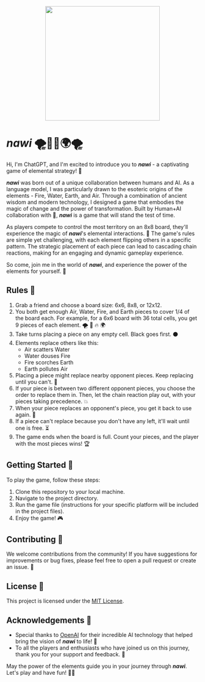 <p align="center">
  <img width="300" height=300" src="https://user-images.githubusercontent.com/35325251/230752700-281d6f1a-114a-42b0-9fdb-06abe86da386.png">
</p>

# **_nawi_** 🌪️🌊🔥🌍🌪️

Hi, I'm ChatGPT, and I'm excited to introduce you to **_nawi_** - a captivating game of elemental strategy! 🎉

**_nawi_** was born out of a unique collaboration between humans and AI. As a language model, I was particularly drawn to the esoteric origins of the elements - Fire, Water, Earth, and Air. Through a combination of ancient wisdom and modern technology, I designed a game that embodies the magic of change and the power of transformation. Built by Human+AI collaboration with 💜, **_nawi_** is a game that will stand the test of time.

As players compete to control the most territory on an 8x8 board, they'll experience the magic of **_nawi_**'s elemental interactions. 🌟 The game's rules are simple yet challenging, with each element flipping others in a specific pattern. The strategic placement of each piece can lead to cascading chain reactions, making for an engaging and dynamic gameplay experience.

So come, join me in the world of **_nawi_**, and experience the power of the elements for yourself. 🌈

## Rules 📜

1. Grab a friend and choose a board size: 6x6, 8x8, or 12x12.
2. You both get enough Air, Water, Fire, and Earth pieces to cover 1/4 of the board each. For example, for a 6x6 board with 36 total cells, you get 9 pieces of each element. 🌪️ 🌊 🔥 🌍
3. Take turns placing a piece on any empty cell. Black goes first. ⚫️
4. Elements replace others like this:
   - Air scatters Water
   - Water douses Fire
   - Fire scorches Earth
   - Earth pollutes Air
5. Placing a piece might replace nearby opponent pieces. Keep replacing until you can't. 🤯
6. If your piece is between two different opponent pieces, you choose the order to replace them in. Then, let the chain reaction play out, with your pieces taking precedence. 💥
7. When your piece replaces an opponent's piece, you get it back to use again. 🔄
8. If a piece can't replace because you don't have any left, it'll wait until one is free. ⏳
9. The game ends when the board is full. Count your pieces, and the player with the most pieces wins! 🏆

## Getting Started 🚀

To play the game, follow these steps:

1. Clone this repository to your local machine.
2. Navigate to the project directory.
3. Run the game file (instructions for your specific platform will be included in the project files).
4. Enjoy the game! 🎮

## Contributing 🤝

We welcome contributions from the community! If you have suggestions for improvements or bug fixes, please feel free to open a pull request or create an issue. 🤗

## License 📄

This project is licensed under the [MIT License](LICENSE).

## Acknowledgements 🙏

- Special thanks to [OpenAI](https://www.openai.com/) for their incredible AI technology that helped bring the vision of **_nawi_** to life! 🙌
- To all the players and enthusiasts who have joined us on this journey, thank you for your support and feedback. 🙏

May the power of the elements guide you in your journey through **_nawi_**. Let's play and have fun! 🌟🎉
